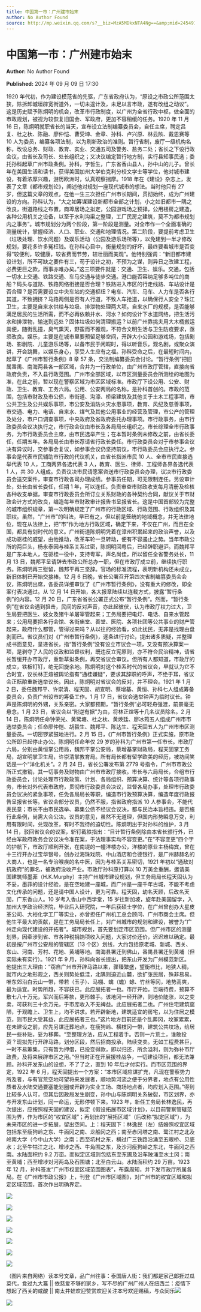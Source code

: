 ```yaml
---
title: 中国第一市：广州建市始末
author: No Author Found
source: http://mp.weixin.qq.com/s?__biz=MzA5MDkxNTA4Ng==&amp;mid=2454915826&amp;idx=1&amp;sn=428204ef65551ded3c1a3204737d20b3&amp;chksm=87a3c293b0d44b855b70de19aa7d0b9335c6708f675eaa60f7cad79fc84045b340d9be189125&poc_token=HJ_Do2ejHyO-wNZGG8Q1S8FdPgy1YBBEob-nUEme
---
```


# 中国第一市：广州建市始末

**Author:** No Author Found

**Published:** 2024 年 09 月 09 日 17:30

1920 年代初，作为建设模范省的先驱，广东省政府认为，“原设之市政公所范围太狭，除拆卸城垣辟宽街道外，一切未遑计及，未足以言市政，遂有改组之动议”。这是历史赋予陈炯明的机会，改革市行政制度，以广州为全省行政中枢，做全面的市政规划，被视为较恢复旧国会、军政府，更加不容稍缓的任务。1920 年 11 月 16 日，陈炯明就职省长的当天，宣布设立法制编纂委员会，自任主席，聘定吕复、杜之杕、陈融、廖仲恺、曹受坤、金章、孙科、卢兴原、林云陔、戴恩赛等 10 人为委员，编纂各项法制，以为刷新政治的准则。暂行省制，废厅一级机构名称，改设总务、财政、教育、实业、交通五司及警务、盐务二处；省长之下设行政会议，由省长及司长、处长组织之；又决议编定暂行地方制，实行县知事民选；委托孙科起草广州市政条例。孙科，字哲生，广东省香山县人，孙中山的儿子。曾长年在美国生活和读书，获得美国加州大学伯克利分校文学士等学位，他对城市建设，有着浓厚兴趣，游历欧洲时，认真观察揣摩。1918 年在《建设》杂志上，发表了文章《都市规划论》，阐述他对规划一座现代城市的想法。当时他只有 27 岁，但这篇文章的观点，在他一生三次担任广州市长期间，贯彻始终，成为广州建设的方向。孙科认为，“大之如筹谋建设新都市全部之计划，小之如旧都市一隅之改良，街道路线之布置，商埠居场之拟定，公园游戏场之预择，公用楼房之建造，各种公用机关之设备，以至于水利沟渠之整理，工厂民房之建筑，莫不为都市规划内之事务”。城市规划分为两个阶段，第一阶段是测量。对全市作一个全面准确的测量统计，掌握经济、人口、职业、交通和地理情况。第二阶段，要提前考虑卫生（垃圾处理、饮水问题）及娱乐活动（公园及游乐场所等），以免建到一半才修改规划，要花多许多冤枉钱。在孙科心目中，衡量规划的好坏，最终要看城市是否变得“较便利，较健康，较省费而节劳，较壮丽而美观”。他特别强调：“新旧都市建设计划，所不可缺之要件有三，苟于设计之初，不预为之谋，则异日之改建工程，必费更巨之款，而事亦难办矣。”这三项要件就是：交通、卫生、娱乐。交通，包括一切水上交通、铁路交通、车马交通与徒步交通。港口能否容纳足够多吨位的商船？码头与道路、铁路网络衔接是否合理？铁路进入市区的行走线路、车站设计是否合理？是否需要设立中央车站的交通枢纽？电车、汽车、马车、人力车是否各行其道，不致拥挤？马路两侧是否有人行道，不致人车抢道，以确保行人安全？珠江卫生，主要是自来水供给与垃圾、排泄物处理两大项。自来水厂的规模，是否能够满足居民的生活所需，而不必再依赖井水、河水？如何设计下水道网络，把生活污水和排泄物，输送到远处？固体垃圾如何清理搬运？以前广州靠挑夫用大木桶搬运粪便，随街乱撞，臭气熏天，野蛮而不雅观，不符合文明生活与卫生防疫要求，亟须改良。娱乐，主要是在城市里要预留足够空间，开辟大小公园和游戏场，包括剧场、影剧院、儿童游乐场等，以备市民于闲暇时，得以听音乐，观名剧，或聚众演讲，开会跳舞，以娱乐身心，享受人生应有之福。孙科受命之后，在最短时间内，起草了《广州市暂行条例》8 章 57 条，交法制编纂委员会讨论。“暂行条例”把旧属番禺、南海两县各一部区域，合并为一行政单位，由广州市政厅管辖，直接向省政府负责，不入县行政范围。广州市全部区域，以市区测量委员会所测绘的地图为准，在此之前，暂以现在警察区域为市区区域标准。市政厅下设公用、公安、财政、卫生、教育、工务六局。公用、公安两局的名称，是孙科首创的。市政的范围，包括市财政及市公债，市街道、沟濠、桥梁建筑及其他关于土木工程事项，市公共卫生及公共娱乐事项，市公安及消防火灾水患事项，教育、风纪及慈善事项，市交通、电力、电话、自来水、煤气及其他公用事业的经营及管理，市公产的管理及处分，市户口调查事项，中央政府及省政府委托办理事项。市行政事务，由市行政委员会议决执行之，市行政会议由市长及各局局长组织之。市长综理全市行政事务，为市行政委员会主席，由市民选举产生；在本暂时条例未修改之前，由省长委任，任期五年。各局局长由市长荐请省行政长委任。市行政委员会对于市参事会议决有异议时，交参事会复议，如参事会议仍坚持前议，市行政委员会应执行之。参事会是代表市民辅助市行政的代议机关，由省长指派市民 10 人、全市市民直接选举代表 10 人，工商两界各选代表 3 人，教育、医生、律师、工程师各界各选代表 1 人，共 30 人组成。负责议决市民请愿案咨送市行政委员会办理，议决市行政委员会送交案件，审查市行政各司办理成绩。参事员任期，可无限制连任。另设审计处，处长由省长委任，任期 1 年，可以连任。负责审查市财政收支每月清册及检核各种收支单据，审查市行政委员会所订立关系财政的各种契约合同，献议关于市财政会计方式的改良，编造每年市财政审计报告书呈报省长。这是中国首部较为完整的城市组织规章，第一次明确规定了广州市的行政区域、行政范围、行政组织及其职权。虽然，“广州市”的叫法，早已有之，但以前是笼统的地域概念，并无法律地位，现在从法律上，把“市”作为地方行政区域，确定下来，不仅在广州，而且在全国，都具有划时代的意义。广州街道陈炯明凭着在漳州积累起来的政治声誉，以及成功驱桂的威望，由他推动，改革车轮一旦转动，便有不容遏止之势。当年市政公所的两巨头，杨永泰因与桂系关系过密，陈炯明回粤后，已经辞职避沪。而魏邦平是广东本地人，在驱桂一役中，支持粤军，声名尚佳，所以留任全省警务处长，11 月 13 日，魏邦平呈请辞去市政公所总办一职，但在市政厅成立前，继续执行职务。陈炯明再三慰留，魏邦平再三坚辞。官场的标准流程，表明新机构还未成立，新旧体制已开始交接棒。12 月 6 日晚，省长公署召开第四次省制编篡委员会会议，陈炯明出席，各委员详细审议了《广州市暂行条例》，没有重大的修改，即全案付表决通过。从 12 月 14 日开始，各大报章陆续以连载方式，披露“暂行条例”的内容。12 月 20 日，广东省省长公署正式公布“暂行条例”。然而，“暂行条例”在省议会遇到狙击，民间的反对声音，亦此起彼伏，认为市政厅权力过大，卫生局要把医生、妓女及猪牛羊屠宰管起来；工务局要把电灯、电话、自来水管起来；公用局要把各行会馆、各街庙堂、善堂、医院、各项社团等公共事业的财产管起来，政府什么都管，管得过来吗？从以往的经验看，如此扰民，无非是找理由盘剥而已。省议员们对《广州市暂行条例》，逐条进行讨论，提出诸多质疑，并整理成书面意见，呈递省长，指“暂行条例”没有设立市议会一项，又没有预决算案一项，是剥夺了人民的议政和监督权利，既违反立宪原则，亦不符合民治精神，请省长暂缓开办市政厅，重新草拟条例，再交省议会审议。但所有人都知道，市政厅的成立，铁板钉钉，绝无回旋余地。陈炯明对这个桂系时代的省议会，早就认为它不合时宜，议长林正煊被舆论指有“通桂嫌疑”，要求其辞职的呼声，不绝于耳，省议会正酝酿重新选举议长。因此，陈炯明对省议会的反对，并不理会。1921 年 1 月 2 日，委任魏邦平、许崇清、程天固、胡宣明、蔡增基、黄恒、孙科七人组成筹备委员会，负责广州设市的筹备工作。1 月 17 日，省议会选举钟声为临时议长。钟声是陈炯明的外甥，关系亲密。大家都预期，“暂行条例”必可轻舟强渡，前景毫无悬念。1 月 23 日，省议会以“附逆有据”为由，将林正煊等十几名议员除名。2 月 14 日，陈炯明任命钟荣光、黄鹭塘、杜之杕、黄焕廷、廖冰筠五人组成广州市市选举委员会；任命廖仲恺、胡毅生、魏邦平、陈达生、程天固五人为广州市市区测量委员。一切密锣紧鼓地进行。2 月 15 日，《广州市暂行条例》正式实施，原市政公所即日起停止办公。陈炯明任命年仅 29 岁的孙科为广州市第一任市长。市政厅六局，分别由黄恒掌公用局，魏邦平掌公安局，蔡增基掌财政局，程天固掌工务局，胡宣明掌卫生局，许崇清掌教育局。所有局长都有留学欧美的经历，被坊间笑话是一个“洋化机关”。2 月 24 日，省长公署发布第 2779 号指令，广州市市政公所正式撤销，其一切事务及财物由广州市市政厅接收。市长与六局局长，合组市行政委员会，讨论处理市行政政策、计划、各局组织、预算决算、统计等各项行政事务，市长对外代表市政府，贯彻市行政委员会决议，监督各局办事，处理市行政委员会议决的紧急事项，任免各局局长等职，编造市行政预算决算，编造年度行政报告呈报省长等。省议会部分议员，仍然不服，指省政府指派 10 人参事会，不能代表民意；市长不由市民选举、募集公债不经议会议决，都与民治本旨相违。是否施行此条例，尚需大会公决。议员的意见，虽然不无道理，但国内形势瞬息万变，利用有限时间，兑现改革，有时不我待的迫切性。陈炯明出于对孙科的维护，3 月 14 日，驳回省议会的议案，斩钉截铁指出：“目计暂行条例除由本省长颁行外，已经由军政府政务会议议决令准在案，于法理事实均不容变更。”在“不容变更”四个字的护航下，市政厅顺利开张，在南堤的一幢洋楼办公，洋楼的原业主杨梅宾，曾在十三行开办过宝华银号，创办过海珠戏院、中山酒店和合德银行，是广州赫赫名的大商人，也是一名专治喉疾的名中医，因为与桂系关系密切，1921 年初以“通敌对抗政府”的罪名，被政府没收产业。市政厅孙科原打算以 10 万美金重酬，邀请美国建筑师墨菲（H.K.Murphy）主持广州城市建设规划，但工务局局长程天固认为不妥，墨菲的设计经验，是在空地建一座城，而广州是一座千年古城，不能不考虑文化传承的问题，还是请中国人设计，更为可靠。程天固，幼名天顾，后改名天固，广东香山人。10 岁考入香山中西学堂，15 岁往新加坡，旋年赴美国留学，入加州大学政治经济院，毕业后入研究院，一年后获硕士学位，在广州曾创办大星皮革公司、大裕化学工厂等实业，亦曾担任广州机工总会顾问、广州市商会主席。但他生平最大的贡献，是在工务局局长任上，对广州城市的规划和建设，被誉为“广州走向现代建设的开拓者”。城市规划，首先要划定市区范围。但广州市区的测量划界，因牵涉到省、市各种税捐饷项收入问题，大家讨价还价，迟迟难以确定。最初是按广州市公安局的管辖区（13 个区）划线，大约包括原老城、新城、西关、东山、河南、芳村、花地、黄埔等地。南海县署迁到佛山，番禺县署迁到黄埔（但实际未有实行）。1921 年 9 月，孙科向省长提出，把东山开发为广州模范新区。他提出三大理由：“窃自广州市开辟马路以来，骤臻繁盛，望衡栉比，地狭人稠，就市内之地形观之，西关则势处低洼，北隅则迫近山麓，欲扩张民居，殊非易易。唯东郊沿白云山一带，带若（玉子）、马棚、蠄（蟾）蜍、竹丝等冈，地势高爽，最为适宜。时势所趋，不容获已，此应展拓者一也。市厅开始，百端待费，预算不敷七八十万元，军兴而后筹款，更形棘手。该地冈一经开辟，则地价陡涨，以之变卖，可获利三十余万元，于市库收入不无裨益。此应展拓者二也。广州住宅建筑窳陋，于观瞻上、卫生上，均不讲求。若开辟新地，建筑适宜的房宅，以为住居之模范，则市民大受其益，此应展拓者三也。”这片地方目前还是个乱葬冈，坟冢累累，在未建设之前，应先另谋迁葬地点，在瘦狗岭、横枝冈一带，建筑公共坟场，给居民一些补贴，妥为移葬。“至整理方法，应从工程着手。否则一片荒土，谁敢投资？现拟先行开辟马路，划分区段，然后招商投承，陆续变卖。无如工程费甚巨，一时不易筹集，只有暂为押借，已投变得款，即以归还，所余溢利，则为弥补市厅政费，及将来展辟市区之用。”但当时正在开展援桂战争，一切建设项目，都无法兼顾。孙科开发东山的设想，不了了之，直到 10 年后才付实行。而市区范围的界定，1922 年 6 月，程天固提出一个方案：“本市区域应谋扩充，凡现在警察势力所及者，与有官荒空地可望将来发展者，顺地势河流之便于分界者，地点有公用性质者及水陆交通要塞能划圈或开辟为实业工场、商场地点者，均应划入范围。”得到比较多人认可，但其后因政局发生剧变，孙中山与陈炯明关系破裂，市区划界，亦与开发东山计划，同一命运，无形停顿下来。1923 年，新任工务局长林逸民，再次提出，应按照程天固的建议，拟定《假设拓展市区域计划》，以目前警察管辖范围为界，作为市区的“权宜区域”；再划出的“展拓区域”（后改称“拟定区域”），为未来市区的进一步拓展，留出空间。上：程天固下：林逸民（左）结婚照权宜区域包括东至瘦狗岭之东、牛面冈之南、龙船冈之西；南至赤冈塔之南、鹭江村之北及岭南大学（今中山大学）之南；西至坑村之东，横过广三铁路沿涌至五眼桥、贝底水；北至牛牯江之北、增埗之西、牛角围之东，及沙河瘦狗岭之东北，牛面冈之西南。水陆面积约 9.2 万亩。而拟定区域则包括东至东圃及沿车陂涌至水土冈；南至黄埔；西至增埗对河两岛及石围塘；北至白云山。水陆面积约 29 万亩。1923 年 12 月，孙科签发“广州市权宜区域范围图表”，布露周知，并下发市政厅所属各局。在《广州市市政公报》上，刊登《广州市区域图》，对广州市的权宜区域和拟定区域范围，首次作出明确界定。

![](https://mmbiz.qpic.cn/mmbiz_jpg/PJWG74pLsMZQ1oT6pppYCLrzzMon1sZDUSnIeibiccpHiaeDvRtbNW7Zsib84S3bcDiaJwp7GdpOealbKz60KoDicQUw/640?from=appmsg)

![](https://mmbiz.qpic.cn/mmbiz_jpg/PJWG74pLsMZQ1oT6pppYCLrzzMon1sZDXFUnQgoSbMwIdWukBTtyeGyKyCdQ8Xcibp093paHDBQCd3mppsuKCPQ/640?from=appmsg)

![](https://mmbiz.qpic.cn/mmbiz_jpg/PJWG74pLsMZQ1oT6pppYCLrzzMon1sZDpfb0aGnSJQ8ibHz8HBm9Phu5bRM6IyUlpVViaee6RrvbaQrjuAChqEsw/640?from=appmsg)

![](https://mmbiz.qpic.cn/mmbiz_jpg/PJWG74pLsMZQ1oT6pppYCLrzzMon1sZDUHz0eMK3jiad4s62CmTHiaK9Dic4uGMSaGhicmrPfsE5Kv7QJeN85WLJzw/640?from=appmsg)

![](https://mmbiz.qpic.cn/mmbiz_jpg/PJWG74pLsMZQ1oT6pppYCLrzzMon1sZDfQCrx3MlLjIoUQHjTv5K4tFDDVR0weDtDJVv6mrL31VKng0yuFiaiarg/640?from=appmsg)

![](https://mmbiz.qpic.cn/mmbiz_jpg/PJWG74pLsMZQ1oT6pppYCLrzzMon1sZDavbUV7BR5zZreCicicricM1oiaQrcOHVQzKfzRNUBqEoaMcHD8B6jicBicSw/640?from=appmsg)

![](https://mmbiz.qpic.cn/mmbiz_jpg/PJWG74pLsMZQ1oT6pppYCLrzzMon1sZD6nHicR91MLicu2ASSYvSiaK2ZaMI9KXkBKuS7Jsb6DbWnvxQgYoQSRwOg/640?from=appmsg)

（图片来自网络）读本号文章，品广州往事：泰国唐人街：我们都是家己郎捱过瓜菜代，食过九大簋 || 依慈爱不够的家乡，写不尽的广州广州人在纽西兰：疫情下想起了西关的咸酸 || 南太井蛙欢迎赞赏欢迎关注本号欢迎赐稿，与众同乐![](https://mmbiz.qpic.cn/mmbiz_jpg/PJWG74pLsMZZOKSxKDebxPmjlfFqC0ic5ySDPqQTeoDkhn7OaW0FWscQQK9eJ510StoL5DFLiat4IQficpODqpILA/640?wx_fmt=jpeg&from=appmsg)

![](https://mmbiz.qpic.cn/mmbiz_jpg/PJWG74pLsMaYmJzYZkI17YWVxxOsibIh05IeWQ2EJjK9ZjlkibB9iaGYCYRTQ86M3dhqlKnLzEFSV43j7PkAECVWA/640?wx_fmt=jpeg&from=appmsg)
